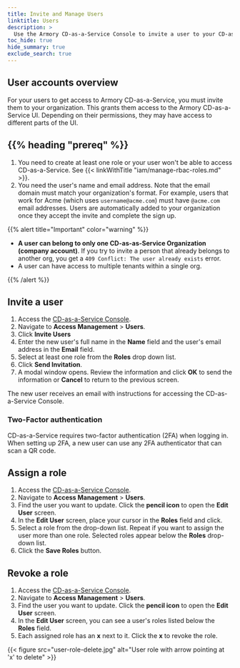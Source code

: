```yaml
---
title: Invite and Manage Users
linktitle: Users
description: >
  Use the Armory CD-as-a-Service Console to invite a user to your CD-as-a-Service organization.
toc_hide: true
hide_summary: true
exclude_search: true
---
```


## User accounts overview

For your users to get access to Armory CD-as-a-Service, you must invite them to your organization. This grants them access to the Armory CD-as-a-Service UI. Depending on their permissions, they may have access to different parts of the UI.

## {{% heading "prereq" %}}

1. You need to create at least one role or your user won't be able to access CD-as-a-Service. See {{< linkWithTitle "iam/manage-rbac-roles.md" >}}.
1. You need the user's name and email address. Note that the email domain must match your organization's format. For example, users that work for Acme (which uses `username@acme.com`) must have `@acme.com` email addresses. Users are automatically added to your organization once they accept the invite and complete the sign up.

{{% alert title="Important" color="warning" %}}

* **A user can belong to only one CD-as-as-Service Organization (company account)**. If you try to invite a person that already belongs to another org, you get a `409 Conflict: The user already exists` error. 
* A user can have access to multiple tenants within a single org.

{{% /alert %}}

## Invite a user

1. Access the [CD-as-a-Service Console](https://console.cloud.armory.io).
1. Navigate to **Access Management** > **Users**.
1. Click **Invite Users**
1. Enter the new user's full name in the **Name** field and the user's email address in the **Email** field.
1. Select at least one role from the **Roles** drop down list.
1. Click **Send Invitation**.
1. A modal window opens. Review the information and click **OK** to send the information or **Cancel** to return to the previous screen.

The new user receives an email with instructions for accessing the CD-as-a-Service Console.

### Two-Factor authentication

CD-as-a-Service requires two-factor authentication (2FA) when logging in. When setting up 2FA, a new user can use any 2FA authenticator that can scan a QR code. 

## Assign a role

1. Access the [CD-as-a-Service Console](https://console.cloud.armory.io).
1. Navigate to **Access Management** > **Users**.
1. Find the user you want to update. Click the **pencil icon** to open the **Edit User** screen.
1. In the **Edit User** screen, place your cursor in the **Roles** field and click.
1. Select a role from the drop-down list. Repeat if you want to assign the user more than one role. Selected roles appear below the **Roles** drop-down list.
1. Click the **Save Roles** button.

## Revoke a role

1. Access the [CD-as-a-Service Console](https://console.cloud.armory.io).
1. Navigate to **Access Management** > **Users**.
1. Find the user you want to update. Click the **pencil icon** to open the **Edit User** screen.
1. In the **Edit User** screen, you can see a user's roles listed below the **Roles** field.
1. Each assigned role has an **x** next to it. Click the **x** to revoke the role.

{{< figure src="user-role-delete.jpg" alt="User role with arrow pointing at 'x' to delete" >}}
